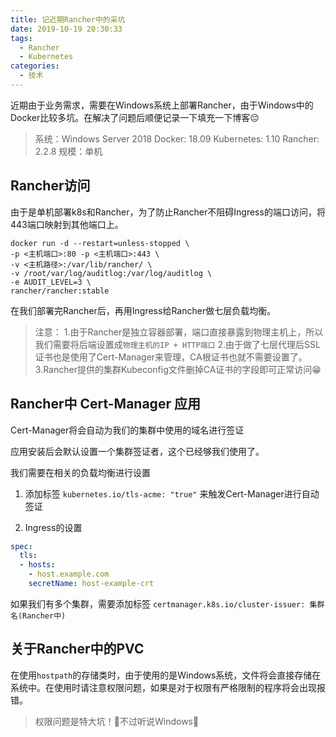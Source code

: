 ```yaml
---
title: 记近期Rancher中的采坑
date: 2019-10-19 20:30:33
tags:
  - Rancher
  - Kubernetes
categories:
  - 技术
---
```


近期由于业务需求，需要在Windows系统上部署Rancher，由于Windows中的Docker比较多坑。在解决了问题后顺便记录一下填充一下博客😔

> 系统：Windows Server 2018
> Docker: 18.09
> Kubernetes: 1.10
> Rancher: 2.2.8
> 规模：单机

## Rancher访问

由于是单机部署k8s和Rancher，为了防止Rancher不阻碍Ingress的端口访问，将443端口映射到其他端口上。

```shell
docker run -d --restart=unless-stopped \
-p <主机端口>:80 -p <主机端口>:443 \
-v <主机路径>:/var/lib/rancher/ \
-v /root/var/log/auditlog:/var/log/auditlog \
-e AUDIT_LEVEL=3 \
rancher/rancher:stable
```

在我们部署完Rancher后，再用Ingress给Rancher做七层负载均衡。

> 注意：
>1.由于Rancher是独立容器部署，端口直接暴露到物理主机上，所以我们需要将后端设置成`物理主机的IP + HTTP端口`
> 2.由于做了七层代理后SSL证书也是使用了Cert-Manager来管理，CA根证书也就不需要设置了。
> 3.Rancher提供的集群Kubeconfig文件删掉CA证书的字段即可正常访问😁

## Rancher中 Cert-Manager 应用

Cert-Manager将会自动为我们的集群中使用的域名进行签证

应用安装后会默认设置一个集群签证者，这个已经够我们使用了。

我们需要在相关的负载均衡进行设置

1. 添加标签 `kubernetes.io/tls-acme: "true"` 来触发Cert-Manager进行自动签证

2. Ingress的设置

```yaml
spec:
  tls:
  - hosts:
    - host.example.com
    secretName: host-example-crt
```

如果我们有多个集群，需要添加标签
`certmanager.k8s.io/cluster-issuer: 集群名(Rancher中)`

## 关于Rancher中的PVC

在使用`hostpath`的存储类时，由于使用的是Windows系统，文件将会直接存储在系统中。在使用时请注意权限问题，如果是对于权限有严格限制的程序将会出现报错。

> 权限问题是特大坑！🤮不过听说Windows
